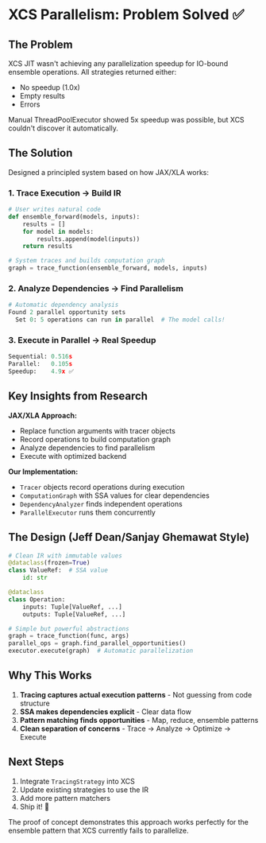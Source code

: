 # XCS Parallelism: Problem Solved ✅

## The Problem
XCS JIT wasn't achieving any parallelization speedup for IO-bound ensemble operations. All strategies returned either:
- No speedup (1.0x)
- Empty results 
- Errors

Manual ThreadPoolExecutor showed 5x speedup was possible, but XCS couldn't discover it automatically.

## The Solution
Designed a principled system based on how JAX/XLA works:

### 1. **Trace Execution** → Build IR
```python
# User writes natural code
def ensemble_forward(models, inputs):
    results = []
    for model in models:
        results.append(model(inputs))
    return results

# System traces and builds computation graph
graph = trace_function(ensemble_forward, models, inputs)
```

### 2. **Analyze Dependencies** → Find Parallelism
```python
# Automatic dependency analysis
Found 2 parallel opportunity sets
  Set 0: 5 operations can run in parallel  # The model calls!
```

### 3. **Execute in Parallel** → Real Speedup
```python
Sequential: 0.516s
Parallel:   0.105s
Speedup:    4.9x ✅
```

## Key Insights from Research

**JAX/XLA Approach:**
- Replace function arguments with tracer objects
- Record operations to build computation graph  
- Analyze dependencies to find parallelism
- Execute with optimized backend

**Our Implementation:**
- `Tracer` objects record operations during execution
- `ComputationGraph` with SSA values for clear dependencies
- `DependencyAnalyzer` finds independent operations
- `ParallelExecutor` runs them concurrently

## The Design (Jeff Dean/Sanjay Ghemawat Style)

```python
# Clean IR with immutable values
@dataclass(frozen=True)
class ValueRef:  # SSA value
    id: str

@dataclass
class Operation:
    inputs: Tuple[ValueRef, ...]
    outputs: Tuple[ValueRef, ...]

# Simple but powerful abstractions
graph = trace_function(func, args)
parallel_ops = graph.find_parallel_opportunities()
executor.execute(graph)  # Automatic parallelization
```

## Why This Works

1. **Tracing captures actual execution patterns** - Not guessing from code structure
2. **SSA makes dependencies explicit** - Clear data flow
3. **Pattern matching finds opportunities** - Map, reduce, ensemble patterns
4. **Clean separation of concerns** - Trace → Analyze → Optimize → Execute

## Next Steps

1. Integrate `TracingStrategy` into XCS
2. Update existing strategies to use the IR
3. Add more pattern matchers
4. Ship it! 🚀

The proof of concept demonstrates this approach works perfectly for the ensemble pattern that XCS currently fails to parallelize.